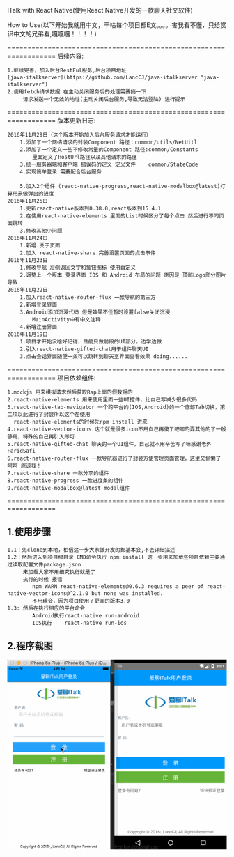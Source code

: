 ITalk with React Native(使用React Native开发的一款聊天社交软件)

How to Use(以下开始我就用中文，干啥每个项目都E文。。。。害我看不懂，只给赏识中文的兄弟看,嘎嘎嘎！！！！)

==================================================================
后续内容:

    1.继续完善，加入后台RestFul服务,后台项目地址
    [java-italkserver](https://github.com/LancCJ/java-italkserver "java-italkserver")
    2.使用fetch请求数据 在主动关闭服务后的处理需要搞一下
         请求发送一个无效的地址(主动关闭后台服务,导致无法登陆) 进行提示


==================================================================
版本更新日志:

    2016年11月29日（这个版本开始加入后台服务请求才能运行）
        1.添加了一个网络请求的封装Component 路径：common/utils/NetUitl
        2.添加了一个定义一些不修改常量的Component 路径:common/Constants
            里面定义了HostUrl路径以及其他请求的路径
        3.统一服务器端和客户端 错误码的定义 定义文件    common/StateCode
        4.实现简单登录 需要配合后台服务

        5.加入2个组件 (react-native-progress,react-native-modalbox@latest)打算用来做弹出的进度
    2016年11月25日
        1.更新react-native版本到0.38.0,react版本到15.4.1
        2.在使用react-native-elements 里面的List时候区分了每个点击 然后进行不同页面跳转
        3.修改其他小问题
    2016年11月24日
        1.新增 关于页面
        2.加入 react-native-share 完善设置页面的点击事件
    2016年11月23日
        1.修改导航 左侧返回文字和按钮图标 使用自定义
        2.调整上一个版本 登录界面 IOS 和 Android 布局的问题 原因是 顶部Logo部分图片导致
    2016年11月22日
        1.加入react-native-router-flux 一款导航的第三方
        2.新增登录界面
        3.Android添加沉浸代码 但是效果不佳暂时设置false关闭沉浸
            MainActivity中有中文注释
        4.新增注册界面
    2016年11月19日
        1.项目才开始没啥好记得，目前只做前段的UI部分，边学边做
        2.引入react-native-gifted-chat用于组件聊天UI
        3.点击会话界面随便一条可以跳转到聊天室界面查看效果 doing......

==================================================================
项目依赖组件:

    1.mockjs 用来模拟请求然后获取Rap上面的假数据的
    2.react-native-elements 用来使用里面一些UI控件，比自己写减少很多代码
    3.react-native-tab-navigator 一个跨平台的(IOS,Android)的一个底部Tab切换，第二项以此进行了封装所以这个在使用
      react-native-elements的时候先npm install 进来
    4.react-native-vector-icons 这个就是很多icon不用自己再傻了吧唧的弄其他的了一般够用，特殊的自己再引入即可
    5.react-native-gifted-chat 聊天的一个UI组件，自己就不用辛苦写了嘛感谢老外 FaridSafi
    6.react-native-router-flux 一款导航器进行了封装方便管理页面管理，这里又偷懒了 呵呵 原谅我！
    7.react-native-share 一款分享的组件
    8.react-native-progress 一款进度条的组件
    9.react-native-modalbox@latest modal组件


==================================================================


1.使用步骤
--------
    1.1：先clone到本地，相信这一步大家做开发的都基本会,不去详细描述
    1.2：然后进入到项目根目录 CMD命令执行 npm install 这一步用来加载些项目依赖主要通过读取配置文件package.json
         来加载大家不用细究执行就是了
         执行的时候 报错
            npm WARN react-native-elements@0.6.3 requires a peer of react-native-vector-icons@^2.1.0 but none was installed.
            不用理会，因为项目使用了更高的版本3.0
    1.3: 然后在执行相应的平台命令
            Android执行react-native run-android
            IOS执行    react-native run-ios
2.程序截图
--------
![程序动态截图1](https://github.com/LancCJ/github-project-docs/raw/master/doc/react-native-italk/Screenshot/ScreenShot1.gif)




